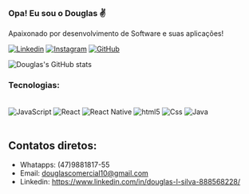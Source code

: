 ### Opa! Eu sou o Douglas ✌️

Apaixonado por desenvolvimento de Software e suas aplicações!

[![Linkedin](https://img.shields.io/badge/LinkedIn-0077B5?style=for-the-badge&logo=linkedin&logoColor=white)](https://www.linkedin.com/in/douglas-l-silva-888568228/)
[![Instagram](https://img.shields.io/badge/Instagram-E4405F?style=for-the-badge&logo=instagram&logoColor=white)](https://www.instagram.com/doug_im_funny/)
[![GitHub](https://img.shields.io/badge/GitHub-100000?style=for-the-badge&logo=github&logoColor=white)](https://github.com/Douglas1903)

![Douglas's GitHub stats](https://github-readme-stats.vercel.app/api?username=Douglas1903&show_icons=true&theme=tokyonight)

### Tecnologias:

<div style="display: inline_block"><br/>
    <img align="center" alt="JavaScript" src="https://img.shields.io/badge/JavaScript-F7DF1E?style=for-the-badge&logo=javascript&logoColor=black">
    <img align="center" alt="React" src="https://img.shields.io/badge/React-20232A?style=for-the-badge&logo=react&logoColor=61DAFB">
    <img align="center" alt="React Native" src="https://img.shields.io/badge/React_Native-20232A?style=for-the-badge&logo=react&logoColor=61DAFB">
    <img align="center" alt="html5" src="https://img.shields.io/badge/HTML5-E34F26?style=for-the-badge&logo=html5&logoColor=white">
    <img align="center" alt="Css" src="https://img.shields.io/badge/CSS3-1572B6?style=for-the-badge&logo=css3&logoColor=white">
    <img align="center" alt="Java" src="https://img.shields.io/badge/Java-ED8B00?style=for-the-badge&logo=java&logoColor=white">

</div><br/>

## Contatos diretos:

- Whatapps: (47)9881817-55<br/>
- Email: douglascomercial10@gmail.com
- Linkedin: https://www.linkedin.com/in/douglas-l-silva-888568228/
